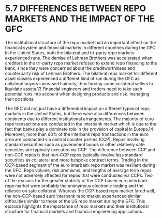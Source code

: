# 5.7 DIFFERENCES BETWEEN REPO MARKETS AND THE IMPACT OF THE GFC  

The institutional structure of the repo market had an important effect on the financial system and financial markets in different countries during the GFC. In the United States, both the bilateral and tri-party repo markets experienced runs. The demise of Lehman Brothers was accelerated when creditors in the tri-party repo market refused to extend repo financing to the bank, since they were concerned about the creditworthiness and counterparty risk of Lehman Brothers. The bilateral repo market for different asset classes experienced a different kind of run during the GFC as collateral buyers increased haircuts, thus forcing some collateral sellers to liquidate assets.13 Financial engineers and traders need to take such potential runs into account when designing products and risk. managing their positions.  

The GFC did not just have a differential impact on different types of repo markets in the United States, but there were also differences between continents due to different institutional arrangements. The majority of euro repo transactions are conducted in the interbank market which is due to the fact that banks play a dominate role in the provision of capital in Europe.14 Moreover, more than $60\%$ of the interbank repo transactions in the euro area are conducted via central counter parties (CCP). Repos involving standard securities such as government bonds or other relatively safe securities are typically executed via CCP. The difference between CCP and non-CCP repos is that non-CCP repos typically involve less standard securities as collateral and more bespoke contract terms. Trading in the CCP-based segment of the euro interbank repo market was resilient during the GFC. Repo volume, risk premiums, and lengths of average term repos were not adversely affected for repos that were conducted via CCPs. Two of the reasons for the greater stability of the CCP-based euro interbank repo market were probably the anonymous electronic trading and the reliance on safe collateral. Whereas the CCP-based repo market fared well, the non-CCP-based euro interbank repo market experienced similar difficulties similar to those of the US repo market during the GFC. This episode highlights the importance of repo markets and their institutional structure for financial markets and financial engineering applications..  
